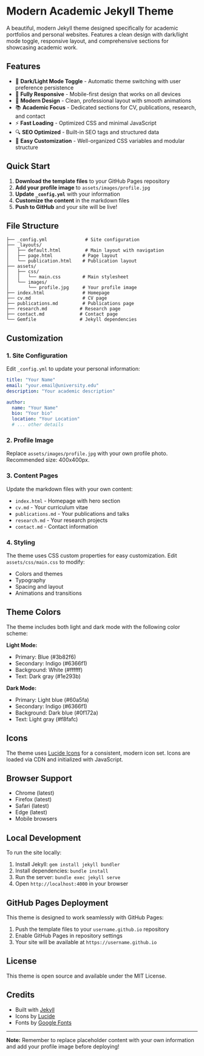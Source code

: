 # Modern Academic Jekyll Theme

A beautiful, modern Jekyll theme designed specifically for academic portfolios and personal websites. Features a clean design with dark/light mode toggle, responsive layout, and comprehensive sections for showcasing academic work.

## Features

- 🌙 **Dark/Light Mode Toggle** - Automatic theme switching with user preference persistence
- 📱 **Fully Responsive** - Mobile-first design that works on all devices
- 🎨 **Modern Design** - Clean, professional layout with smooth animations
- 📚 **Academic Focus** - Dedicated sections for CV, publications, research, and contact
- ⚡ **Fast Loading** - Optimized CSS and minimal JavaScript
- 🔍 **SEO Optimized** - Built-in SEO tags and structured data
- 🎯 **Easy Customization** - Well-organized CSS variables and modular structure

## Quick Start

1. **Download the template files** to your GitHub Pages repository
2. **Add your profile image** to `assets/images/profile.jpg`
3. **Update `_config.yml`** with your information
4. **Customize the content** in the markdown files
5. **Push to GitHub** and your site will be live!

## File Structure

```
├── _config.yml              # Site configuration
├── _layouts/
│   ├── default.html         # Main layout with navigation
│   ├── page.html           # Page layout
│   └── publication.html    # Publication layout
├── assets/
│   ├── css/
│   │   └── main.css        # Main stylesheet
│   └── images/
│       └── profile.jpg     # Your profile image
├── index.html              # Homepage
├── cv.md                   # CV page
├── publications.md         # Publications page
├── research.md            # Research page
├── contact.md             # Contact page
└── Gemfile                # Jekyll dependencies
```

## Customization

### 1. Site Configuration

Edit `_config.yml` to update your personal information:

```yaml
title: "Your Name"
email: "your.email@university.edu"
description: "Your academic description"

author:
  name: "Your Name"
  bio: "Your bio"
  location: "Your Location"
  # ... other details
```

### 2. Profile Image

Replace `assets/images/profile.jpg` with your own profile photo. Recommended size: 400x400px.

### 3. Content Pages

Update the markdown files with your own content:
- `index.html` - Homepage with hero section
- `cv.md` - Your curriculum vitae
- `publications.md` - Your publications and talks
- `research.md` - Your research projects
- `contact.md` - Contact information

### 4. Styling

The theme uses CSS custom properties for easy customization. Edit `assets/css/main.css` to modify:
- Colors and themes
- Typography
- Spacing and layout
- Animations and transitions

## Theme Colors

The theme includes both light and dark mode with the following color scheme:

**Light Mode:**
- Primary: Blue (#3b82f6)
- Secondary: Indigo (#6366f1)
- Background: White (#ffffff)
- Text: Dark gray (#1e293b)

**Dark Mode:**
- Primary: Light blue (#60a5fa)
- Secondary: Indigo (#6366f1)
- Background: Dark blue (#0f172a)
- Text: Light gray (#f8fafc)

## Icons

The theme uses [Lucide Icons](https://lucide.dev/) for a consistent, modern icon set. Icons are loaded via CDN and initialized with JavaScript.

## Browser Support

- Chrome (latest)
- Firefox (latest)
- Safari (latest)
- Edge (latest)
- Mobile browsers

## Local Development

To run the site locally:

1. Install Jekyll: `gem install jekyll bundler`
2. Install dependencies: `bundle install`
3. Run the server: `bundle exec jekyll serve`
4. Open `http://localhost:4000` in your browser

## GitHub Pages Deployment

This theme is designed to work seamlessly with GitHub Pages:

1. Push the template files to your `username.github.io` repository
2. Enable GitHub Pages in repository settings
3. Your site will be available at `https://username.github.io`

## License

This theme is open source and available under the MIT License.

## Credits

- Built with [Jekyll](https://jekyllrb.com/)
- Icons by [Lucide](https://lucide.dev/)
- Fonts by [Google Fonts](https://fonts.google.com/)

---

**Note:** Remember to replace placeholder content with your own information and add your profile image before deploying!



<!-- Triggering new build -->

